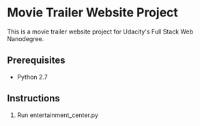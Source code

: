 # Movie Trailer Website Project
This is a movie trailer website project for Udacity's Full Stack Web Nanodegree.

## Prerequisites
- Python 2.7

## Instructions
1. Run entertainment\_center.py
